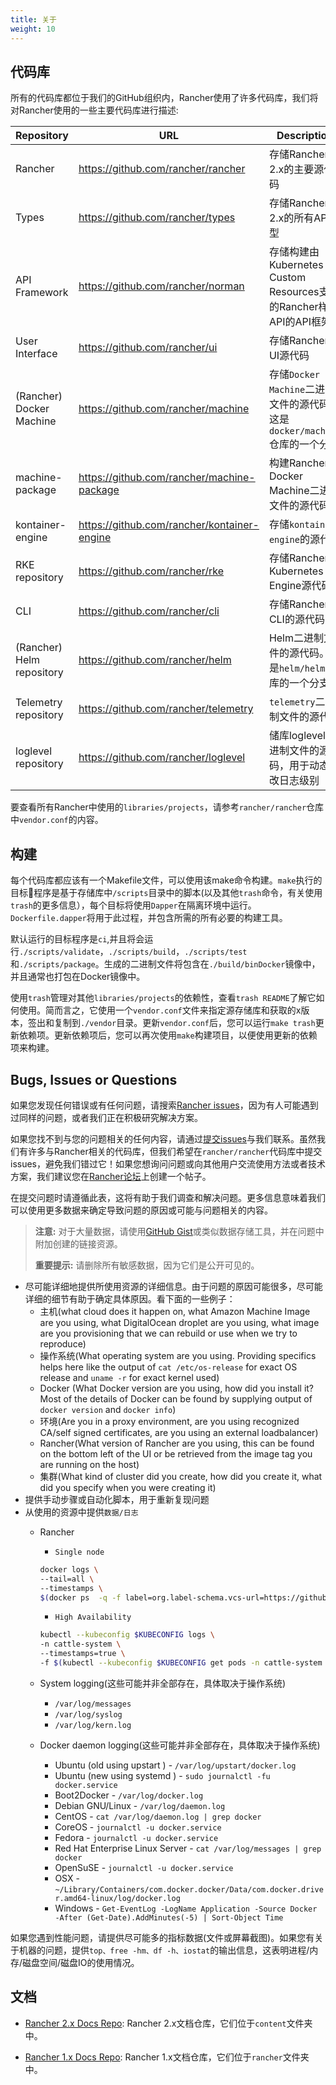 ```yaml
---
title: 关于
weight: 10
---
```


## 代码库

所有的代码库都位于我们的GitHub组织内，Rancher使用了许多代码库，我们将对Rancher使用的一些主要代码库进行描述:

Repository | URL | Description
-----------|-----|-------------
Rancher | https://github.com/rancher/rancher | 存储Rancher 2.x的主要源代码
Types | https://github.com/rancher/types | 存储Rancher 2.x的所有API类型
API Framework | https://github.com/rancher/norman | 存储构建由Kubernetes Custom Resources支持的Rancher样式API的API框架
User Interface | https://github.com/rancher/ui | 存储Rancher UI源代码
(Rancher) Docker Machine | https://github.com/rancher/machine | 存储`Docker Machine`二进制文件的源代码。这是`docker/machine`仓库的一个分支
machine-package | https://github.com/rancher/machine-package | 构建Rancher Docker Machine二进制文件的源代码
kontainer-engine | https://github.com/rancher/kontainer-engine | 存储`kontainer-engine`的源代码
RKE repository | https://github.com/rancher/rke | 存储Rancher Kubernetes Engine源代码
CLI | https://github.com/rancher/cli | 存储Rancher CLI的源代码
(Rancher) Helm repository | https://github.com/rancher/helm | Helm二进制文件的源代码。这是`helm/helm`仓库的一个分支
Telemetry repository | https://github.com/rancher/telemetry | `telemetry`二进制文件的源代码
loglevel repository | https://github.com/rancher/loglevel | 储库loglevel二进制文件的源代码，用于动态更改日志级别

要查看所有Rancher中使用的`libraries/projects`，请参考`rancher/rancher`仓库中`vendor.conf`的内容。

## 构建

每个代码库都应该有一个Makefile文件，可以使用该make命令构建。`make`执行的目标程序是基于存储库中`/scripts`目录中的脚本(以及其他`trash`命令，有关使用`trash`的更多信息），每个目标将使用`Dapper`在隔离环境中运行。`Dockerfile.dapper`将用于此过程，并包含所需的所有必要的构建工具。

默认运行的目标程序是`ci`,并且将会运行`./scripts/validate`，`./scripts/build`，`./scripts/test`和`./scripts/package`。生成的二进制文件将包含在`./build/binDocker`镜像中，并且通常也打包在Docker镜像中。

使用`trash`管理对其他`libraries/projects`的依赖性，查看`trash README`了解它如何使用。简而言之，它使用一个`vendor.conf`文件来指定源存储库和获取的x版本，签出和复制到`./vendor`目录。更新`vendor.conf`后，您可以运行`make trash`更新依赖项。更新依赖项后，您可以再次使用`make`构建项目，以便使用更新的依赖项来构建。

## Bugs, Issues or Questions

如果您发现任何错误或有任何问题，请搜索[Rancher issues](https://github.com/rancher/rancher/issues)，因为有人可能遇到过同样的问题，或者我们正在积极研究解决方案。

如果您找不到与您的问题相关的任何内容，请通过[提交issues](https://github.com/rancher/rancher/issues/new)与我们联系。虽然我们有许多与Rancher相关的代码库，但我们希望在`rancher/rancher`代码库中提交issues，避免我们错过它！如果您想询问问题或向其他用户交流使用方法或者技术方案，我们建议您在[Rancher论坛](https://forums.cnrancher.com)上创建一个帖子。

在提交问题时请遵循此表，这将有助于我们调查和解决问题。更多信息意味着我们可以使用更多数据来确定导致问题的原因或可能与问题相关的内容。

>**注意:** 对于大量数据，请使用[GitHub Gist](https://gist.github.com/)或类似数据存储工具，并在问题中附加创建的链接资源。
>
>**重要提示:** 请删除所有敏感数据，因为它们是公开可见的。

- 尽可能详细地提供所使用资源的详细信息。由于问题的原因可能很多，尽可能详细的细节有助于确定具体原因。看下面的一些例子：
  - 主机(what cloud does it happen on, what Amazon Machine Image are you using, what DigitalOcean droplet are you using, what image are you provisioning that we can rebuild or use when we try to reproduce)
  - 操作系统(What operating system are you using. Providing specifics helps here like the output of `cat /etc/os-release` for exact OS release and `uname -r` for exact kernel used)
  - Docker (What Docker version are you using, how did you install it? Most of the details of Docker can be found by supplying output of `docker version` and `docker info`)
  - 环境(Are you in a proxy environment, are you using recognized CA/self signed certificates, are you using an external loadbalancer)
  - Rancher(What version of Rancher are you using, this can be found on the bottom left of the UI or be retrieved from the image tag you are running on the host)
  - 集群(What kind of cluster did you create, how did you create it, what did you specify when you were creating it)
- 提供手动步骤或自动化脚本，用于重新复现问题
- 从使用的资源中提供`数据/日志`
  - Rancher

    - `Single node`

    ```bash
    docker logs \
    --tail=all \
    --timestamps \
    $(docker ps  -q -f label=org.label-schema.vcs-url=https://github.com/rancher/rancher.git)
    ```
    - `High Availability`

    ```bash
    kubectl --kubeconfig $KUBECONFIG logs \
    -n cattle-system \
    --timestamps=true \
    -f $(kubectl --kubeconfig $KUBECONFIG get pods -n cattle-system -o json | jq -r '.items[] | select(.spec.containers[].name="cattle-server") | .metadata.name')
    ```
  - System logging(这些可能并非全部存在，具体取决于操作系统)

    - `/var/log/messages`
    - `/var/log/syslog`
    - `/var/log/kern.log`

  - Docker daemon logging(这些可能并非全部存在，具体取决于操作系统)
    - Ubuntu (old using upstart ) - `/var/log/upstart/docker.log`
    - Ubuntu (new using systemd ) - `sudo journalctl -fu docker.service`
    - Boot2Docker - `/var/log/docker.log`
    - Debian GNU/Linux - `/var/log/daemon.log`
    - CentOS - `cat /var/log/daemon.log | grep docker`
    - CoreOS - `journalctl -u docker.service`
    - Fedora - `journalctl -u docker.service`
    - Red Hat Enterprise Linux Server - `cat /var/log/messages | grep docker`
    - OpenSuSE - `journalctl -u docker.service`
    - OSX - `~/Library/Containers/com.docker.docker/Data/com.docker.driver.amd64-linux/log/d‌​ocker.log`
    - Windows - `Get-EventLog -LogName Application -Source Docker -After (Get-Date).AddMinutes(-5) | Sort-Object Time`

如果您遇到性能问题，请提供尽可能多的指标数据(文件或屏幕截图)。如果您有关于机器的问题，提供`top、free -hm、df -h、iostat`的输出信息，这表明进程/内存/磁盘空间/磁盘IO的使用情况。

## 文档

- [Rancher 2.x Docs Repo](https://github.com/rancher/docs): Rancher 2.x文档仓库，它们位于`content`文件夹中。

- [Rancher 1.x Docs Repo](https://github.com/rancher/rancher.github.io): Rancher 1.x文档仓库，它们位于`rancher`文件夹中。
